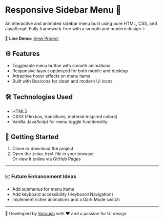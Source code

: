 # Responsive Sidebar Menu 🔻

An interactive and animated sidebar menu built using pure HTML, CSS, and JavaScript. Fully framework-free with a smooth and modern design ✨

🔗 **Live Demo**: [View Project](https://soroushx123.github.io/sidebar-project/)

## ⚙️ Features
- Toggleable menu button with smooth animations
- Responsive layout optimized for both mobile and desktop
- Attractive hover effects on menu items
- Built with Boxicons for clean and modern UI icons

## 🛠️ Technologies Used
- HTML5  
- CSS3 (Flexbox, transitions, material-inspired colors)  
- Vanilla JavaScript for menu toggle functionality



## 🚀 Getting Started
1. Clone or download the project  
2. Open the `index.html` file in your browser  
Or view it online via GitHub Pages

---

### 📈 Future Enhancement Ideas
- Add submenus for menu items  
- Add keyboard accessibility (Keyboard Navigation)  
- Implement richer animations and a Dark Mode switch

---

📌 Developed by [Soroush](https://github.com/SoroushX123) with ❤️ and a passion for UI design

